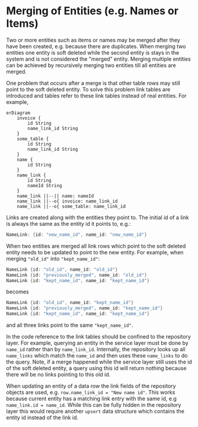 # Merging of Entities (e.g. Names or Items)

Two or more entities such as items or names may be merged after they have been created, e.g. because there are duplicates.
When merging two entities one entity is soft deleted while the second entity is stays in the system and is not considered the "merged" entity.
Merging multiple entities can be achieved by recursively merging two entities till all entities are merged.

<!-- Links -->

One problem that occurs after a merge is that other table rows may still point to the soft deleted entity.
To solve this problem link tables are introduced and tables refer to these link tables instead of real entities.
For example,

```mermaid
erDiagram
    invoice {
        id String
        name_link_id String
    }
    some_table {
        id String
        name_link_id String
    }
    name {
        id String
    }
    name_link {
        id String
        nameId String
    }
    name_link ||--|| name: nameId
    name_link ||--o{ invoice: name_link_id
    name_link ||--o{ some_table: name_link_id
```

<!-- Link creation -->

Links are created along with the entities they point to.
The initial id of a link is always the same as the entity id it points to, e.g.:

```rust
NameLink: {id: "new_name_id", name_id: "new_name_id"}
```

<!-- Merging links -->

When two entities are merged all link rows which point to the soft deleted entity needs to be updated to point to the new entity.
For example, when merging `"old_id"` into `"kept_name_id"`:

```rust
NameLink {id: "old_id", name_id: "old_id"}
NameLink {id: "previously_merged", name_id: "old_id"}
NameLink {id: "kept_name_id", name_id: "kept_name_id"}
```

becomes

```rust
NameLink {id: "old_id", name_id: "kept_name_id"}
NameLink {id: "previously_merged", name_id: "kept_name_id"}
NameLink {id: "kept_name_id", name_id: "kept_name_id"}
```

and all three links point to the same `"kept_name_id"`.

<!-- Links are repo only -->

In the code reference to the link tables should be confined to the repository layer.
For example, querying an entity in the service layer must be done by `name_id` rather than by `name_link_id`.
Internally, the repository looks up all `name_links` which match the `name_id` and then uses these `name_links` to do the query.
Note, if a merge happened while the service layer still uses the id of the soft deleted entity, a query using this id will return nothing because there will be no links pointing to this old id.

<!-- However, updating a name_id is done using the row.name_link_id -->

When updating an entity of a data row the link fields of the repository objects are used, e.g. `row.name_link_id = "New name id"`.
This works because current entity has a matching link entry with the same id, e.g `name_link.id = name_id`.
While this can be fully hidden in the repository layer this would require another `upsert` data structure which contains the entity id instead of the link id.
